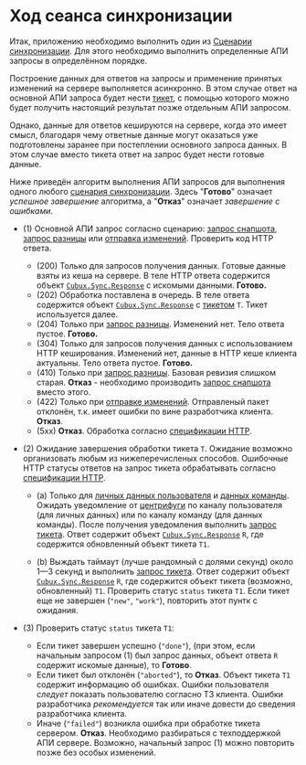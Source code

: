 Ход сеанса синхронизации
========================

Итак, приложению необходимо выполнить один из
[Сценарии синхронизации][scenarios]. Для этого необходимо выполнить
определенные АПИ запросы в определённом порядке.

Построение данных для ответов на запросы и применение принятых изменений
на сервере выполняется асинхронно. В этом случае ответ на основной АПИ
запроса будет нести [тикет][ticket], с помощью которого можно будет
получить настоящий результат позже отдельным АПИ запросом.

Однако, данные для ответов кешируются на сервере, когда это имеет смысл,
благодаря чему ответные данные могут оказаться уже подготовлены заранее
при постеплении основного запроса данных. В этом случае вместо тикета
ответ на запрос будет нести готовые данные.

Ниже приведён алгоритм выполнения АПИ запросов для выполнения одного
любого [сценария синхронизации][scenarios]. Здесь "**Готово**" означает
_успешное завершение_ алгоритма, а "**Отказ**" означает _завершение с
ошибками_.

*   (1) Основной АПИ запрос согласно сценарию:
    [запрос снапшота][api-snapshot], [запрос разницы][api-diff] или
    [отправка изменений][api-submit]. Проверить код HTTP ответа.

    *   (200) Только для запросов получения данных. Готовые данные взяты
        из кеша на сервере. В теле HTTP ответа содержится объект
        [`Cubux.Sync.Response`][Cubux.Sync.Response] с искомыми данными.
        **Готово.**
    *   (202) Обработка поставлена в очередь. В теле ответа содержится
        объект [`Cubux.Sync.Response`][Cubux.Sync.Response] с
        [тикетом][ticket] `T`. Тикет используется далее.
    *   (204) Только при [запрос разницы][api-diff]. Изменений нет. Тело
        ответа пустое. **Готово.**
    *   (304) Только для запросов получения данных с использованием HTTP
        кеширования. Изменений нет, данные в HTTP кеше клиента
        актуальны. Тело ответа пустое. **Готово.**
    *   (410) Только при [запрос разницы][api-diff]. Базовая ревизия
        слишком старая. **Отказ** - необходимо производить
        [запрос снапшота][api-snapshot] вместо этого.
    *   (422) Только при [отправке изменений][api-submit]. Отправленый
        пакет отклонён, т.к. имеет ошибки по вине разработчика клиента.
        **Отказ**.
    *   (5xx) **Отказ**. Обработка согласно [спецификации HTTP][http].

*   (2) Ожидание завершения обработки тикета `T`. Ожидание возможно
    организовать любым из нижеперечисленых способов. Ошибочные HTTP
    статусы ответов на запрос тикета обрабатывать согласно
    [спецификации HTTP][http].

    *   (a) Только для [личных данных пользователя][context-user] и
        [данных команды][context-team].
        Ожидать уведомление от [центрифуги][centrifuge] по каналу
        пользователя (для личных данных) или по каналу команду (для данных
        команды). После получения уведомления выполнить
        [запрос тикета][api-ticket]. Ответ содержит объект
        [`Cubux.Sync.Response`][Cubux.Sync.Response] `R`, где содержится
        обновленный объект тикета `T1`.

    *   (b) Выждать таймаут (лучше рандомный с долями секунд) около
        1—3 секунд и выполнить [запрос тикета][api-ticket]. Ответ
        содержит объект [`Cubux.Sync.Response`][Cubux.Sync.Response]
        `R`, где содержится объект тикета (возможно, обновленный) `T1`.
        Проверить статус `status` тикета `T1`. Если тикет еще не
        завершен (`"new"`, `"work"`), повторить этот пунтк с ожидания.

*   (3) Проверить статус `status` тикета `T1`:

    *   Если тикет завершен успешно (`"done"`), (при этом, если
        начальным запросом (1) был запрос данных, объект ответа `R`
        содержит искомые данные), то **Готово**.
    *   Если тикет был отклонён (`"aborted"`), то **Отказ**. Объект
        тикета `T1` содержит информацию об ошибках. Ошибки
        пользователя _следует_ показать пользователю согласно ТЗ
        клиента. Ошибки разработчика _рекомендуется_ так или иначе
        довести до сведения разработчика клиента.
    *   Иначе (`"failed"`) возникла ошибка при обработке тикета
        сервером. **Отказ**. Необходимо разбираться с техподдержкой
        АПИ сервере. Возможно, начальный запрос (1) можно повторить
        позже без особых изменений.


[api-diff]: api/diff.md
[api-snapshot]: api/snapshot.md
[api-submit]: api/submit.md
[api-ticket]: api/ticket.md
[centrifuge]: ../centrifuge/README.md
[context-team]: context/team.md
[context-user]: context/user.md
[scenarios]: 03-scenarios.md
[ticket]: ...
[Cubux.Sync.Response]: ../type/sync/response.md
[http]: https://tools.ietf.org/html/rfc7231

